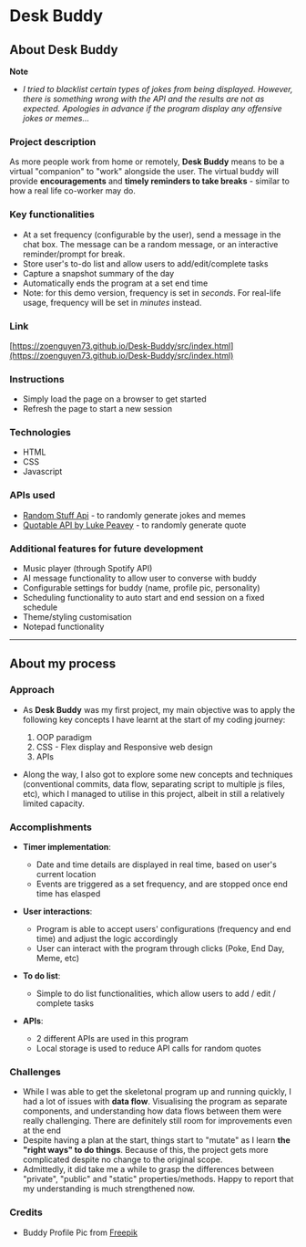 # Desk Buddy

## About **Desk Buddy**

**Note** 
* _I tried to blacklist certain types of jokes from being displayed. However, there is something wrong with the API and the results are not as expected. Apologies in advance if the program display any offensive jokes or memes..._

### Project description
As more people work from home or remotely, **Desk Buddy** means to be a virtual "companion" to "work" alongside the user. The virtual buddy will provide **encouragements** and **timely reminders to take breaks** - similar to how a real life co-worker may do.

### Key functionalities
* At a set frequency (configurable by the user), send a message in the chat box. The message can be a random message, or an interactive reminder/prompt for break.
* Store user's to-do list and allow users to add/edit/complete tasks
* Capture a snapshot summary of the day
* Automatically ends the program at a set end time
* Note: for this demo version, frequency is set in _seconds_. For real-life usage, frequency will be set in _minutes_ instead.

### Link
[https://zoenguyen73.github.io/Desk-Buddy/src/index.html](https://zoenguyen73.github.io/Desk-Buddy/src/index.html)

### Instructions
* Simply load the page on a browser to get started
* Refresh the page to start a new session

### Technologies
* HTML
* CSS
* Javascript

### APIs used
* [Random Stuff Api](https://api-info.pgamerx.com/) - to randomly generate jokes and memes
* [Quotable API by Luke Peavey](https://github.com/lukePeavey/quotable) - to randomly generate quote

### Additional features for future development
* Music player (through Spotify API)
* AI message functionality to allow user to converse with buddy
* Configurable settings for buddy (name, profile pic, personality)
* Scheduling functionality to auto start and end session on a fixed schedule
* Theme/styling customisation
* Notepad functionality

---

## About my process

### Approach
* As **Desk Buddy** was my first project, my main objective was to apply the following key concepts I have learnt at the start of my coding journey:
  1. OOP paradigm
  2. CSS - Flex display and Responsive web design
  3. APIs

* Along the way, I also got to explore some new concepts and techniques (conventional commits, data flow, separating script to multiple js files, etc), which I managed to utilise in this project, albeit in still a relatively limited capacity.

### Accomplishments
* **Timer implementation**:
  * Date and time details are displayed in real time, based on user's current location
  * Events are triggered as a set frequency, and are stopped once end time has elasped

* **User interactions**:
  * Program is able to accept users' configurations (frequency and end time) and adjust the logic accordingly
  * User can interact with the program through clicks (Poke, End Day, Meme, etc)

* **To do list**:
  * Simple to do list functionalities, which allow users to add / edit / complete tasks
  
* **APIs**:
  * 2 different APIs are used in this program
  * Local storage is used to reduce API calls for random quotes

### Challenges
* While I was able to get the skeletonal program up and running quickly, I had a lot of issues with **data flow**. Visualising the program as separate components, and understanding how data flows between them were really challenging. There are definitely still room for improvements even at the end
* Despite having a plan at the start, things start to "mutate" as I learn **the "right ways" to do things**. Because of this, the project gets more complicated despite no change to the original scope.
* Admittedly, it did take me a while to grasp the differences between "private", "public" and "static" properties/methods. Happy to report that my understanding is much strengthened now.

### Credits
* Buddy Profile Pic from [Freepik](<https://www.flaticon.com/free-icons/cat" title="cat icons">)
